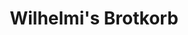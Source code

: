 ---
title: "Wilhelmi's Brotkorb"
url: /speyer/wilhelmis-brotkorb-maximilianstrasse/
shop: Bäckerei
---